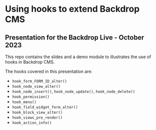 # Using hooks to extend Backdrop CMS
## Presentation for the Backdrop Live - October 2023

This repo contains the slides and a demo module to illustrates the use of hooks in Backdrop CMS.

The hooks covered in this presentation are:
- `hook_form_FORM_ID_alter()`
- `hook_node_view_alter()`
- `hook_node_insert()`, `hook_node_update()`, `hook_node_delete()`
- `hook_permission()`
- `hook_menu()`
- `hook_field_widget_form_alter()`
- `hook_block_view_alter()`
- `hook_views_pre_render()`
- `hook_action_info()`
